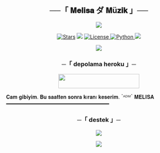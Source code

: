 <h2 align="center">
    ──「 𝐌𝐞𝐥𝐢𝐬𝐚  ダ 𝐌ü𝐳𝐢𝐤 」──
</h2>

<p align="center">
  <img src="https://telegra.ph/file/56d1760224589ee370186.jpg">
</p>

<p align="center">
<a href="https://github.com/AnonymousX1025/AnonXMusic/stargazers"><img src="https://img.shields.io/github/stars/AnonymousX1025/AnonXMusic?color=black&logo=github&logoColor=black&style=for-the-badge" alt="Stars" /></a>
<a href="https://github.com/AnonymousX1025/AnonXMusic/network/members"> <img src="https://img.shields.io/github/forks/AnonymousX1025/AnonXMusic?color=black&logo=github&logoColor=black&style=for-the-badge" /></a>
<a href="https://github.com/AnonymousX1025/AnonXMusic/blob/master/LICENSE"> <img src="https://img.shields.io/badge/License-MIT-blueviolet?style=for-the-badge" alt="License" /> </a>
<a href="https://www.python.org/"> <img src="https://img.shields.io/badge/Written%20in-Python-orange?style=for-the-badge&logo=python" alt="Python" /> </a>
<a href="https://github.com/AnonymousX1025/AnonXMusic/commits/AnonymousX1025"> <img src="https://img.shields.io/github/last-commit/AnonymousX1025/AnonXMusic?color=blue&logo=github&logoColor=green&style=for-the-badge" /></a>
</p>

<p align="center">
  <img src="https://graph.org/file/796883994e36bf0daed01.jpg">
</p>

<h3 align="center">
    ─「 depolama heroku 」─
</h3>

<p align="center"><a href="https://dashboard.heroku.com/new?template=https://github.com/memobey676767/YEN-MUS-C"> <img src="https://img.shields.io/badge/depola%20On%20heroku-black?style=for-the-badge&logo=heroku" width="220" height="38.45"/></a></p>

𝐂𝐚𝐦 𝐠𝐢𝐛𝐢𝐲𝐢𝐦. 𝐁𝐮 𝐬𝐚𝐚𝐭𝐭𝐞𝐧 𝐬𝐨𝐧𝐫𝐚 𝐤ı𝐫𝐚𝐧ı 𝐤𝐞𝐬𝐞𝐫𝐢𝐦.
ॱᴬᴰᴹॱ 𝐌𝐄𝐋𝐈𝐒𝐀
━━━━━━━━━━━━━━━━━━━━

<h3 align="center">
    ─「 destek 」─
</h3>

<p align="center">
<a href="https://t.me/pembeninkurkuu"><img src="https://img.shields.io/badge/-DESTEK%20KANAL-blue.svg?style=for-the-badge&logo=Telegram"></a>
</p>

<p align="center">
<a href="https://t.me/AdmArsiv"><img src="https://img.shields.io/badge/-Support%20Channel-blue.svg?style=for-the-badge&logo=Telegram"></a>
